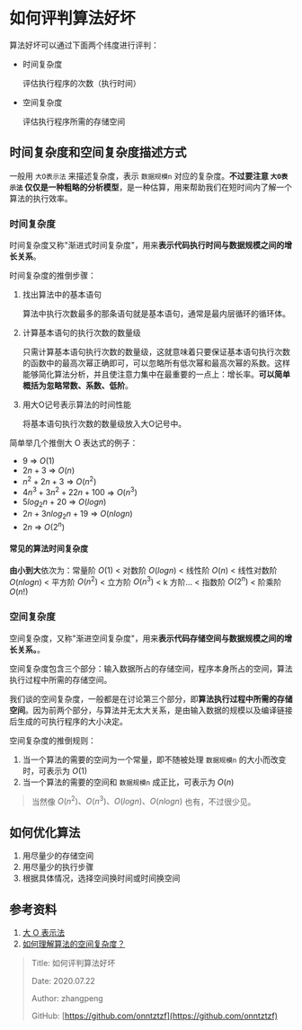 # 如何评判算法好坏

算法好坏可以通过下面两个纬度进行评判：

* 时间复杂度

  评估执行程序的次数（执行时间）

* 空间复杂度

  评估执行程序所需的存储空间

## 时间复杂度和空间复杂度描述方式

一般用 `大O表示法` 来描述复杂度，表示 `数据规模n` 对应的复杂度。**不过要注意 `大O表示法` 仅仅是一种粗略的分析模型**，是一种估算，用来帮助我们在短时间内了解一个算法的执行效率。

### 时间复杂度

时间复杂度又称"渐进式时间复杂度"，用来**表示代码执行时间与数据规模之间的增长关系**。

时间复杂度的推倒步骤：

1. 找出算法中的基本语句

   算法中执行次数最多的那条语句就是基本语句，通常是最内层循环的循环体。

2. 计算基本语句的执行次数的数量级

   只需计算基本语句执行次数的数量级，这就意味着只要保证基本语句执行次数的函数中的最高次幂正确即可，可以忽略所有低次幂和最高次幂的系数。这样能够简化算法分析，并且使注意力集中在最重要的一点上：增长率。**可以简单概括为忽略常数、系数、低阶**。

3. 用大Ο记号表示算法的时间性能

   将基本语句执行次数的数量级放入大Ο记号中。

简单举几个推倒大 O 表达式的例子：

* $9$ =&gt; $O(1)$
* $2n + 3$ =&gt; $O(n)$
* $n^2 + 2n + 3$ =&gt; $O(n^2)$
* $4n^3 + 3n^2 + 22n + 100$ =&gt; $O(n^3)$
* $5log_2n+20$ =&gt; $O(logn)$
* $2n+3nlog_2n+19$ =&gt; $O(nlogn)$
* $2n$ =&gt; $O(2^n)$

#### 常见的算法时间复杂度

**由小到大**依次为：常量阶 $O(1)$ &lt; 对数阶 $O(logn)$ &lt; 线性阶 $O(n)$ &lt; 线性对数阶 $O(nlogn)$ &lt; 平方阶 $O(n^2)$ &lt; 立方阶 $O(n^3)$ &lt; k 方阶... &lt; 指数阶 $O(2^n)$ &lt; 阶乘阶 $O(n!)$

### 空间复杂度

空间复杂度，又称"渐进空间复杂度"，用来**表示代码存储空间与数据规模之间的增长关系。**。

空间复杂度包含三个部分：输入数据所占的存储空间，程序本身所占的空间，算法执行过程中所需的存储空间。

我们谈的空间复杂度，一般都是在讨论第三个部分，即**算法执行过程中所需的存储空间**。因为前两个部分，与算法并无太大关系，是由输入数据的规模以及编译链接后生成的可执行程序的大小决定。

空间复杂度的推倒规则：

1. 当一个算法的需要的空间为一个常量，即不随被处理 `数据规模n` 的大小而改变时，可表示为 $O(1)$
2. 当一个算法的需要的空间和 `数据规模n` 成正比，可表示为 $O(n)$

> 当然像 $O(n^2)、O(n^3)、O(logn)、O(nlogn)$ 也有，不过很少见。

## 如何优化算法

1. 用尽量少的存储空间
2. 用尽量少的执行步骤
3. 根据具体情况，选择空间换时间或时间换空间

## 参考资料

1. [大 O 表示法](https://baike.baidu.com/item/%E5%A4%A7O%E8%A1%A8%E7%A4%BA%E6%B3%95/1851162?fr=aladdin#3)
2. [如何理解算法的空间复杂度？](https://www.zhihu.com/question/310964983/answer/588135727)

> Title: 如何评判算法好坏
>
> Date: 2020.07.22
>
> Author: zhangpeng
>
> GitHub: [https://github.com/onntztzf](https://github.com/onntztzf)
